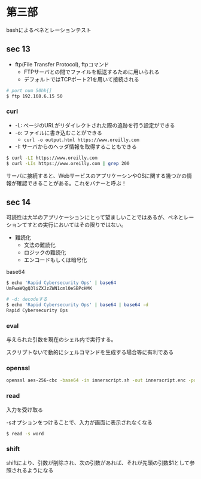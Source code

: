 # 第三部
bashによるペネとレーションテスト

## sec 13
- ftp(File Transfer Protocol), ftpコマンド
  - FTPサーバとの間でファイルを転送するために用いられる
  - デフォルトではTCPポート21を用いて接続される

```sh
# port num 50hh[]
$ ftp 192.168.6.15 50
```

### curl
- -L: ページのURLがリダイレクトされた際の追跡を行う設定ができる
- -o: ファイルに書き込むことができる
  - `curl -o output.html https://www.oreilly.com`
- -I: サーバからのヘッダ情報を取得することもできる

```sh
$ curl -LI https://www.oreilly.com
$ curl -LIs https://www.oreilly.com | grep 200
```

サーバに接続すると、WebサービスのアプリケーシンやOSに関する幾つかの情報が確認できることがある。これをバナーと呼ぶ！


## sec 14
可読性は大半のアプリケーションにとって望ましいことではあるが、ペネとレーションてすとの実行においてはその限りではない。

- 難読化
  - 文法の難読化
  - ロジックの難読化
  - エンコードもしくは暗号化

base64

```sh
$ echo 'Rapid Cybersecurity Ops' | base64
UmFwaWQgQ3liZXJzZWN1cml0eSBPcHMK

# -d: decodeする
$ echo 'Rapid Cybersecurity Ops' | base64 | base64 -d
Rapid Cybersecurity Ops
```

### eval
与えられた引数を現在のシェル内で実行する。

スクリプトないで動的にシェルコマンドを生成する場合等に有利である

### openssl
```sh
openssl aes-256-cbc -base64 -in innerscript.sh -out innerscript.enc -pass pass:mysecret
```

### read
入力を受け取る

-sオプションをつけることで、入力が画面に表示されなくなる

```sh
$ read -s word
```

### shift
shiftにより、引数が削除され、次の引数があれば、それが先頭の引数$1として参照されるようになる


